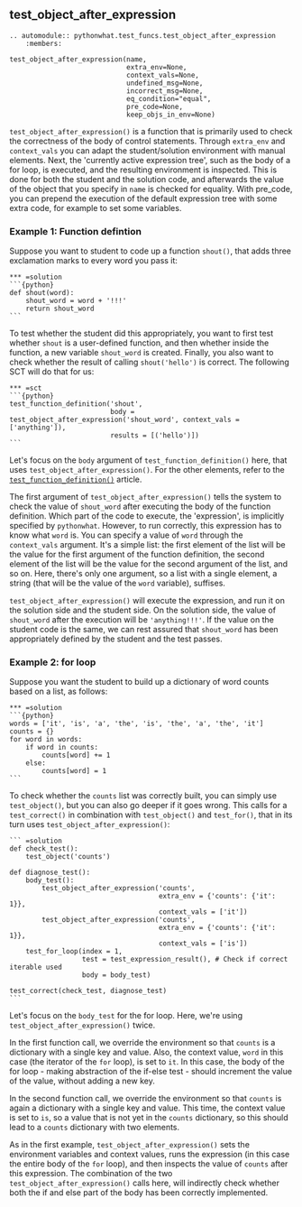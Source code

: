 test_object_after_expression
----------------------------

```eval_rst
.. automodule:: pythonwhat.test_funcs.test_object_after_expression
    :members:
```

    test_object_after_expression(name,
                                 extra_env=None,
                                 context_vals=None,
                                 undefined_msg=None,
                                 incorrect_msg=None,
                                 eq_condition="equal",
                                 pre_code=None,
                                 keep_objs_in_env=None)

`test_object_after_expression()` is a function that is primarily used to check the correctness of the body of control statements. Through `extra_env` and `context_vals` you can adapt the student/solution environment with manual elements. Next, the 'currently active expression tree', such as the body of a for loop, is executed, and the resulting environment is inspected. This is done for both the student and the solution code, and afterwards the value of the object that you specify in `name` is checked for equality. With pre_code, you can prepend the execution of the default expression tree with some extra code, for example to set some variables.

### Example 1: Function defintion

Suppose you want to student to code up a function `shout()`, that adds three exclamation marks to every word you pass it:

    *** =solution
    ```{python}
    def shout(word):
        shout_word = word + '!!!'
        return shout_word
    ```

To test whether the student did this appropriately, you want to first test whether `shout` is a user-defined function, and then whether inside the function, a new variable `shout_word` is created. Finally, you also want to check whether the result of calling `shout('hello')` is correct. The following SCT will do that for us:

    *** =sct
    ```{python}
    test_function_definition('shout',
                             body = test_object_after_expression('shout_word', context_vals = ['anything']),
                             results = [('hello')])
    ```

Let's focus on the `body` argument of `test_function_definition()` here, that uses `test_object_after_expression()`. For the other elements, refer to the [`test_function_definition()`](https://github.com/datacamp/pythonwhat/wiki/test_function_definition) article.

The first argument of `test_object_after_expression()` tells the system to check the value of `shout_word` after executing the body of the function definition. Which part of the code to execute, the 'expression', is implicitly specified by `pythonwhat`. However, to run correctly, this expression has to know what `word` is. You can specify a value of `word` through the `context_vals` argument. It's a simple list: the first element of the list will be the value for the first argument of the function definition, the second element of the list will be the value for the second argument of the list, and so on. Here, there's only one argument, so a list with a single element, a string (that will be the value of the `word` variable), suffises.

`test_object_after_expression()` will execute the expression, and run it on the solution side and the student side. On the solution side, the value of `shout_word` after the execution will be `'anything!!!'`. If the value on the student code is the same, we can rest assured that `shout_word` has been appropriately defined by the student and the test passes.

### Example 2: for loop

Suppose you want the student to build up a dictionary of word counts based on a list, as follows:

    *** =solution
    ```{python}
    words = ['it', 'is', 'a', 'the', 'is', 'the', 'a', 'the', 'it']
    counts = {}
    for word in words:
        if word in counts:
            counts[word] += 1
        else:
            counts[word] = 1
    ```

To check whether the `counts` list was correctly built, you can simply use `test_object()`, but you can also go deeper if it goes wrong. This calls for a `test_correct()` in combination with `test_object()` and `test_for()`, that in its turn uses `test_object_after_expression()`:


    ``` =solution
    def check_test():
        test_object('counts')

    def diagnose_test():
        body_test():
            test_object_after_expression('counts',
                                         extra_env = {'counts': {'it': 1}},
                                         context_vals = ['it'])
            test_object_after_expression('counts',
                                         extra_env = {'counts': {'it': 1}},
                                         context_vals = ['is'])
        test_for_loop(index = 1,
                      test = test_expression_result(), # Check if correct iterable used
                      body = body_test)

    test_correct(check_test, diagnose_test)
    ```

Let's focus on the `body_test` for the for loop. Here, we're using `test_object_after_expression()` twice.

In the first function call, we override the environment so that `counts` is a dictionary with a single key and value. Also, the context value, `word` in this case (the iterator of the `for` loop), is set to `it`. In this case, the body of the for loop - making abstraction of the if-else test - should increment the value of the value, without adding a new key.

In the second function call, we override the environment so that `counts` is again a dictionary with a single key and value. This time, the context value is set to `is`, so a value that is not yet in the `counts` dictionary, so this should lead to a `counts` dictionary with two elements.

As in the first example, `test_object_after_expression()` sets the environment variables and context values, runs the expression (in this case the entire body of the `for` loop), and then inspects the value of `counts` after this expression. The combination of the two `test_object_after_expression()` calls here, will indirectly check whether both the if and else part of the body has been correctly implemented.


